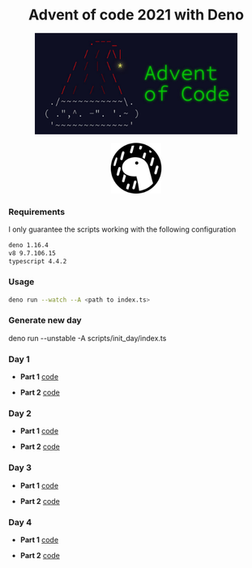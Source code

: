 <h1 align="center"> Advent of code 2021 with Deno </h1>

<p align="center">
  <img src="./assets/advent.jpeg" width="400" height="auto" />
</p>

<p align="center">
  <img src="./assets/logo.svg" width="100" height="auto" />
</p>

### Requirements 

I only guarantee the scripts working with the following configuration

```
deno 1.16.4
v8 9.7.106.15
typescript 4.4.2
```

### Usage

```bash
deno run --watch --A <path to index.ts>
```

### Generate new day

deno run --unstable -A scripts/init_day/index.ts

### Day 1

- **Part 1** [code](src/day_01/part_1/aoc.ts)

- **Part 2** [code](./src/day_01/part_2/aoc.ts)


### Day 2

- **Part 1** [code](./src/day_02/part_1/aoc.ts)

- **Part 2** [code](./src/day_02/part_2/aoc.ts)


### Day 3

- **Part 1** [code](./src/day_03/part_1/aoc.ts)

- **Part 2** [code](./src/day_03/part_2/aoc.ts)

### Day 4

- **Part 1** [code](./src/day_04/part_1/aoc.ts)

- **Part 2** [code](./src/day_04/part_2/aoc.ts)
